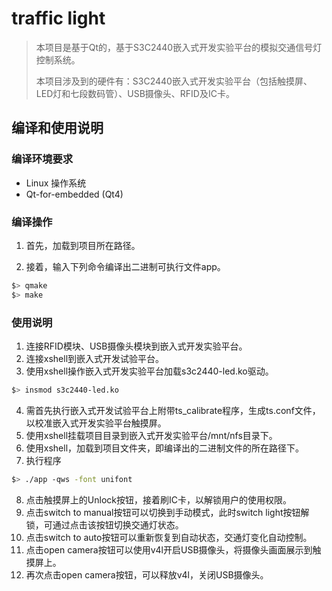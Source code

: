 # traffic light

> 本项目是基于Qt的，基于S3C2440嵌入式开发实验平台的模拟交通信号灯控制系统。
>
> 本项目涉及到的硬件有：S3C2440嵌入式开发实验平台（包括触摸屏、LED灯和七段数码管）、USB摄像头、RFID及IC卡。

## 编译和使用说明

### 编译环境要求

- Linux 操作系统
- Qt-for-embedded (Qt4)

### 编译操作

1. 首先，加载到项目所在路径。

2. 接着，输入下列命令编译出二进制可执行文件app。

```bash
$> qmake
$> make
```

### 使用说明

1. 连接RFID模块、USB摄像头模块到嵌入式开发实验平台。
2. 连接xshell到嵌入式开发试验平台。
3. 使用xshell操作嵌入式开发实验平台加载s3c2440-led.ko驱动。

```bash
$> insmod s3c2440-led.ko
```

4. 需首先执行嵌入式开发试验平台上附带ts_calibrate程序，生成ts.conf文件，以校准嵌入式开发实验平台触摸屏。
5. 使用xshell挂载项目目录到嵌入式开发实验平台/mnt/nfs目录下。
6. 使用xshell，加载到项目文件夹，即编译出的二进制文件的所在路径下。
7. 执行程序

```bash
$> ./app -qws -font unifont
```

8. 点击触摸屏上的Unlock按钮，接着刷IC卡，以解锁用户的使用权限。
9. 点击switch to manual按钮可以切换到手动模式，此时switch light按钮解锁，可通过点击该按钮切换交通灯状态。
10. 点击switch to auto按钮可以重新恢复到自动状态，交通灯变化自动控制。
11. 点击open camera按钮可以使用v4l开启USB摄像头，将摄像头画面展示到触摸屏上。
12. 再次点击open camera按钮，可以释放v4l，关闭USB摄像头。

